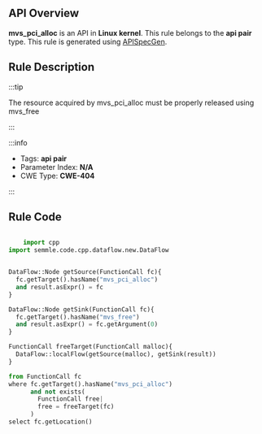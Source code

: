---
---


## API Overview
**mvs_pci_alloc** is an API in **Linux kernel**. This rule belongs to the **api pair** type. This rule is generated using [APISpecGen](../../tools/APISpecGen).
## Rule Description

:::tip

The resource acquired by mvs_pci_alloc must be properly released using mvs_free

:::

:::info

- Tags: **api pair**
- Parameter Index: **N/A**
- CWE Type: **CWE-404**

:::

## Rule Code
```python

    import cpp
import semmle.code.cpp.dataflow.new.DataFlow


DataFlow::Node getSource(FunctionCall fc){
  fc.getTarget().hasName("mvs_pci_alloc")
  and result.asExpr() = fc
}

DataFlow::Node getSink(FunctionCall fc){
  fc.getTarget().hasName("mvs_free")
  and result.asExpr() = fc.getArgument(0)
}

FunctionCall freeTarget(FunctionCall malloc){
  DataFlow::localFlow(getSource(malloc), getSink(result))
}

from FunctionCall fc
where fc.getTarget().hasName("mvs_pci_alloc")
      and not exists(
        FunctionCall free| 
        free = freeTarget(fc)
      )
select fc.getLocation()

    
```